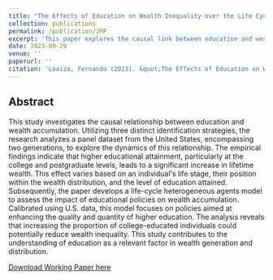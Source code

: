 ```yaml
---
title: "The Effects of Education on Wealth Inequality over the Life Cycle"
collection: publications
permalink: /publication/JMP
excerpt: 'This paper explores the causal link between education and wealth accumulation.'
date: 2023-09-29
venue: ''
paperurl: ''
citation: 'Loaiza, Fernando (2023). &quot;The Effects of Education on Wealth Inequality over the Life Cycle&quot;.'
---
```


## Abstract

This study investigates the causal relationship between education and wealth accumulation. Utilizing three distinct identification strategies, the research analyzes a panel dataset from the United States, encompassing two generations, to explore the dynamics of this relationship. The empirical findings indicate that higher educational attainment, particularly at the college and postgraduate levels, leads to a significant increase in lifetime wealth. This effect varies based on an individual's life stage, their position within the wealth distribution, and the level of education attained. Subsequently, the paper develops a life-cycle heterogeneous agents model to assess the impact of educational policies on wealth accumulation. Calibrated using U.S. data, this model focuses on policies aimed at enhancing the quality and quantity of higher education. The analysis reveals that increasing the proportion of college-educated individuals could potentially reduce wealth inequality. This study contributes to the understanding of education as a relevant factor in wealth generation and distribution.

[Download Working Paper here](https://fernandoloaizae.github.io/files/Loaiza_JMP23.pdf)

